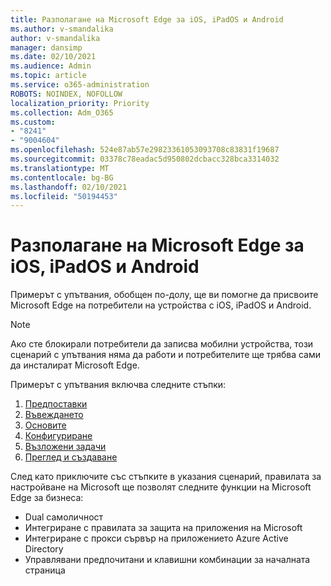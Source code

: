 ```yaml
---
title: Разполагане на Microsoft Edge за iOS, iPadOS и Android
ms.author: v-smandalika
author: v-smandalika
manager: dansimp
ms.date: 02/10/2021
ms.audience: Admin
ms.topic: article
ms.service: o365-administration
ROBOTS: NOINDEX, NOFOLLOW
localization_priority: Priority
ms.collection: Adm_O365
ms.custom:
- "8241"
- "9004604"
ms.openlocfilehash: 524e87ab57e29823361053093708c83831f19687
ms.sourcegitcommit: 03378c78eadac5d950802dcbacc328bca3314032
ms.translationtype: MT
ms.contentlocale: bg-BG
ms.lasthandoff: 02/10/2021
ms.locfileid: "50194453"
---
```

# <a name="deploy-microsoft-edge-to-ios-ipados-and-android"></a>Разполагане на Microsoft Edge за iOS, iPadOS и Android

Примерът с упътвания, обобщен по-долу, ще ви помогне да присвоите Microsoft Edge на потребители на устройства с iOS, iPadOS и Android.

> [!NOTE]
> Ако сте блокирали потребители да записва мобилни устройства, този сценарий с упътвания няма да работи и потребителите ще трябва сами да инсталират Microsoft Edge.

Примерът с упътвания включва следните стъпки:

1. [Предпоставки](https://docs.microsoft.com/mem/intune/fundamentals/guided-scenarios-edge#prerequisites)
2. [Въвеждането](https://docs.microsoft.com/mem/intune/fundamentals/guided-scenarios-edge#step-1---introduction)
3. [Основите](https://docs.microsoft.com/mem/intune/fundamentals/guided-scenarios-edge#step-2---basics)
4. [Конфигуриране](https://docs.microsoft.com/mem/intune/fundamentals/guided-scenarios-edge#step-3---configuration)
5. [Възложени задачи](https://docs.microsoft.com/mem/intune/fundamentals/guided-scenarios-edge#step-4---assignments)
6. [Преглед и създаване](https://docs.microsoft.com/mem/intune/fundamentals/guided-scenarios-edge#step-5---review--create)

След като приключите със стъпките в указания сценарий, правилата за настройване на Microsoft ще позволят следните функции на Microsoft Edge за бизнеса:

- Dual самоличност
- Интегриране с правилата за защита на приложения на Microsoft
- Интегриране с прокси сървър на приложението Azure Active Directory
- Управлявани предпочитани и клавишни комбинации за началната страница
